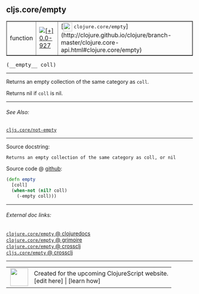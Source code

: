 ## cljs.core/empty



 <table border="1">
<tr>
<td>function</td>
<td><a href="https://github.com/cljsinfo/cljs-api-docs/tree/0.0-927"><img valign="middle" alt="[+] 0.0-927" title="Added in 0.0-927" src="https://img.shields.io/badge/+-0.0--927-lightgrey.svg"></a> </td>
<td>
[<img height="24px" valign="middle" src="http://i.imgur.com/1GjPKvB.png"> <samp>clojure.core/empty</samp>](http://clojure.github.io/clojure/branch-master/clojure.core-api.html#clojure.core/empty)
</td>
</tr>
</table>


 <samp>
(__empty__ coll)<br>
</samp>

---

Returns an empty collection of the same category as `coll`.

Returns nil if `coll` is nil.



---


###### See Also:

[`cljs.core/not-empty`](../cljs.core/not-empty.md)<br>

---


Source docstring:

```
Returns an empty collection of the same category as coll, or nil
```


Source code @ [github](https://github.com/clojure/clojurescript/blob/r2127/src/cljs/cljs/core.cljs#L827-L831):

```clj
(defn empty
  [coll]
  (when-not (nil? coll)
    (-empty coll)))
```

<!--
Repo - tag - source tree - lines:

 <pre>
clojurescript @ r2127
└── src
    └── cljs
        └── cljs
            └── <ins>[core.cljs:827-831](https://github.com/clojure/clojurescript/blob/r2127/src/cljs/cljs/core.cljs#L827-L831)</ins>
</pre>

-->

---



###### External doc links:

[`clojure.core/empty` @ clojuredocs](http://clojuredocs.org/clojure.core/empty)<br>
[`clojure.core/empty` @ grimoire](http://conj.io/store/v1/org.clojure/clojure/1.7.0-beta3/clj/clojure.core/empty/)<br>
[`clojure.core/empty` @ crossclj](http://crossclj.info/fun/clojure.core/empty.html)<br>
[`cljs.core/empty` @ crossclj](http://crossclj.info/fun/cljs.core.cljs/empty.html)<br>

---

 <table>
<tr><td>
<img valign="middle" align="right" width="48px" src="http://i.imgur.com/Hi20huC.png">
</td><td>
Created for the upcoming ClojureScript website.<br>
[edit here] | [learn how]
</td></tr></table>

[edit here]:https://github.com/cljsinfo/cljs-api-docs/blob/master/cljsdoc/cljs.core/empty.cljsdoc
[learn how]:https://github.com/cljsinfo/cljs-api-docs/wiki/cljsdoc-files

<!--

This information was too distracting to show to readers, but I'll leave it
commented here since it is helpful to:

- pretty-print the data used to generate this document
- and show how to retrieve that data



The API data for this symbol:

```clj
{:description "Returns an empty collection of the same category as `coll`.\n\nReturns nil if `coll` is nil.",
 :ns "cljs.core",
 :name "empty",
 :signature ["[coll]"],
 :history [["+" "0.0-927"]],
 :type "function",
 :related ["cljs.core/not-empty"],
 :full-name-encode "cljs.core/empty",
 :source {:code "(defn empty\n  [coll]\n  (when-not (nil? coll)\n    (-empty coll)))",
          :title "Source code",
          :repo "clojurescript",
          :tag "r2127",
          :filename "src/cljs/cljs/core.cljs",
          :lines [827 831]},
 :full-name "cljs.core/empty",
 :clj-symbol "clojure.core/empty",
 :docstring "Returns an empty collection of the same category as coll, or nil"}

```

Retrieve the API data for this symbol:

```clj
;; from Clojure REPL
(require '[clojure.edn :as edn])
(-> (slurp "https://raw.githubusercontent.com/cljsinfo/cljs-api-docs/catalog/cljs-api.edn")
    (edn/read-string)
    (get-in [:symbols "cljs.core/empty"]))
```

-->
